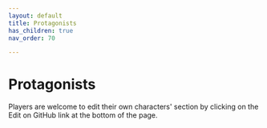 ```yaml
---
layout: default
title: Protagonists
has_children: true
nav_order: 70

---
```


# Protagonists

Players are welcome to edit their own characters' section by clicking on the Edit on GitHub link at the bottom of the page.